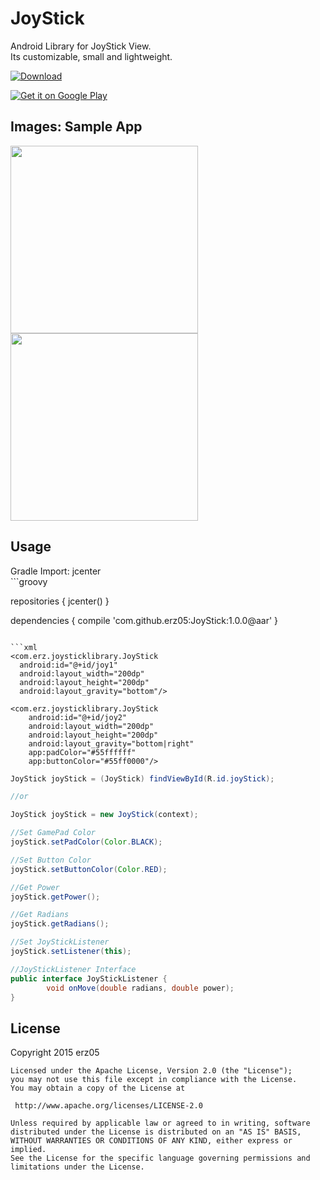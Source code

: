 # JoyStick
Android Library for JoyStick View.<br>
Its customizable, small and lightweight.

[ ![Download](https://api.bintray.com/packages/erz05/maven/JoyStick/images/download.svg) ](https://bintray.com/erz05/maven/JoyStick/_latestVersion)

<a href="https://play.google.com/store/apps/details?id=com.erz.joystick">
  <img alt="Get it on Google Play"
       src="https://developer.android.com/images/brand/en_generic_rgb_wo_45.png" />
</a>

<H2>Images: Sample App</H2>
<img width="300px" src="https://github.com/erz05/JoyStick/blob/master/images/Screenshot_2015-10-30-21-38-13.png" />
<br>
<img width="300px" src="https://github.com/erz05/JoyStick/blob/master/images/Screenshot_2015-10-30-21-43-47.png" />
<br>

<H2>Usage</H2>
Gradle Import: jcenter <br>
```groovy

repositories {
    jcenter()
}

dependencies {
    compile 'com.github.erz05:JoyStick:1.0.0@aar'
}
```

```xml
<com.erz.joysticklibrary.JoyStick
  android:id="@+id/joy1"
  android:layout_width="200dp"
  android:layout_height="200dp"
  android:layout_gravity="bottom"/>

<com.erz.joysticklibrary.JoyStick
    android:id="@+id/joy2"
    android:layout_width="200dp"
    android:layout_height="200dp"
    android:layout_gravity="bottom|right"
    app:padColor="#55ffffff"
    app:buttonColor="#55ff0000"/>
```

```java
JoyStick joyStick = (JoyStick) findViewById(R.id.joyStick);

//or 

JoyStick joyStick = new JoyStick(context);

//Set GamePad Color
joyStick.setPadColor(Color.BLACK);

//Set Button Color
joyStick.setButtonColor(Color.RED);

//Get Power
joyStick.getPower();

//Get Radians
joyStick.getRadians();

//Set JoyStickListener
joyStick.setListener(this);

//JoyStickListener Interface
public interface JoyStickListener {
        void onMove(double radians, double power);
}
```
<H2>License</H2>
    Copyright 2015 erz05

    Licensed under the Apache License, Version 2.0 (the "License");
    you may not use this file except in compliance with the License.
    You may obtain a copy of the License at

     http://www.apache.org/licenses/LICENSE-2.0

    Unless required by applicable law or agreed to in writing, software
    distributed under the License is distributed on an "AS IS" BASIS,
    WITHOUT WARRANTIES OR CONDITIONS OF ANY KIND, either express or implied.
    See the License for the specific language governing permissions and
    limitations under the License.

